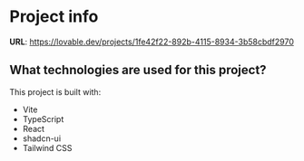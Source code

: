 # Project info

**URL**: https://lovable.dev/projects/1fe42f22-892b-4115-8934-3b58cbdf2970

## What technologies are used for this project?

This project is built with:

- Vite
- TypeScript
- React
- shadcn-ui
- Tailwind CSS
